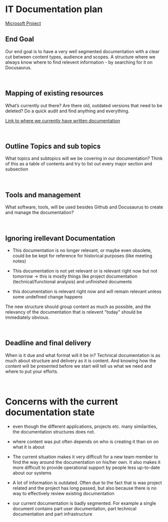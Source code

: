 # IT Documentation plan

[Microsoft Project](https://project.microsoft.com/NordicInsuranceSoftware.onmicrosoft.com/en-US#/taskgrid?projectId=779e2f8a-f11a-4c11-a563-01bc6506ff53)

## End Goal
Our end goal is to have a very well segmented documentation with a clear cut between content types, audience and scopes. A structure where we always know where to find relevent information - by searching for it on Docusaurus.

<br/>

## Mapping of existing resources
What’s currently out there?  Are there old, outdated versions that need to be deleted? Do a quick audit and find anything and everything.

[Link to where we currently have written documentation](/Current%20Documentation/readme.md)

<br/>

## Outline Topics and sub topics
What topics and subtopics will we be covering in our documentation? Think of this as a table of contents and try to list out every major section and subsection

<br/>

## Tools and management
What software, tools, will be used besides Github and Docusaurus to create and manage the documentation?

<br/>

## Ignoring irellevant Documentation
- This documentation is no longer relevant, or maybe even obsolete, could be be kept for reference for historical purposes (like meeting notes)

- This documentation is not yet relevant or is relevant right now but not tomorrow -> this is mostly things like project documentation (technical/functional analysis) and unfinished documents

- this documentation is relevant right now and will remain relevant unless some undefined change happens

The new structure should group content as much as possible, and the relevancy of the documentation that is relevent "today" should be immediately obvious.

<br/>

## Deadline and final delivery
When is it due and what format will it be in? Technical documentation is as much about structure and delivery as it is content. And knowing how the content will be presented before we start will tell us what we need and where to put your efforts.

<br/>

# Concerns with the current documentation state
- even though the different applications, projects etc. many similarities, the documentation structures does not.

- where content was put often depends on who is creating it than on on what it is about

- The current situation makes it very difficult for a new team member to find the way around the documentation on his/her own. It also makes it more difficult to provide operational support by people less up-to-date about our systems

- A lot of information is outdated. Often due to the fact that is was project related and the project has long passed, but also because there is no way to effectively review existing documentation

- our current documentation is badly segmented. For example a single document contains part user documentation, part technical documentation and part infrastructure
